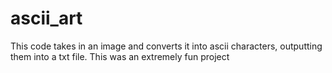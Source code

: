 # ascii_art
This code takes in an image and converts it into ascii characters, outputting them into a txt file. This was an extremely fun project
